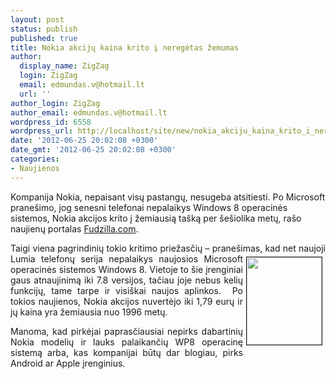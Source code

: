 ```yaml
---
layout: post
status: publish
published: true
title: Nokia akcijų kaina krito į neregėtas žemumas
author:
  display_name: ZigZag
  login: ZigZag
  email: edmundas.v@hotmail.lt
  url: ''
author_login: ZigZag
author_email: edmundas.v@hotmail.lt
wordpress_id: 6558
wordpress_url: http://localhost/site/new/nokia_akciju_kaina_krito_i_neregetas_zemumas/
date: '2012-06-25 20:02:08 +0300'
date_gmt: '2012-06-25 20:02:08 +0300'
categories:
- Naujienos
---
```

<p>
	<span style="text-align: justify; ">Kompanija Nokia, nepaisant visų pastangų, nesugeba atsitiesti. Po Microsoft prane&scaron;imo, jog senesni telefonai nepalaikys Windows 8 operacinės sistemos, Nokia akcijos krito į žemiausią ta&scaron;ką per &scaron;e&scaron;iolika metų, ra&scaron;o naujienų portalas </span><a href="http://www.fudzilla.com/home/item/27654-nokia-slips-to-16-year-low-following-apollo-announcement" style="text-align: justify; ">Fudzilla.com</a><span style="text-align: justify; ">.</span></p>
<p style="text-align: justify; ">
	Taigi viena pagrindinių tokio kritimo priežasčių &ndash; prane&scaron;imas, kad net naujoji<img alt="" src="http://technews.lt/userfiles/65343-Down-graph(1).jpg" style="border-width: 1px; border-style: solid; margin: 5px; float: right; width: 120px; height: 140px; " /> Lumia&nbsp;telefonų serija nepalaikys naujosios Microsoft operacinės sistemos Windows 8. Vietoje to &scaron;ie įrenginiai gaus atnaujinimą iki 7.8 versijos, tačiau joje nebus kelių funkcijų, tame tarpe ir visi&scaron;kai naujos aplinkos.&nbsp; Po tokios naujienos, Nokia akcijos nuvertėjo iki 1,79 eurų ir jų kaina yra žemiausia nuo 1996 metų.</p>
<p style="text-align: justify; ">
	Manoma, kad pirkėjai paprasčiausiai nepirks dabartinių Nokia modelių ir lauks palaikančių WP8 operacinę sistemą arba, kas kompanijai būtų dar blogiau, pirks Android ar Apple įrenginius.&nbsp;</p>
